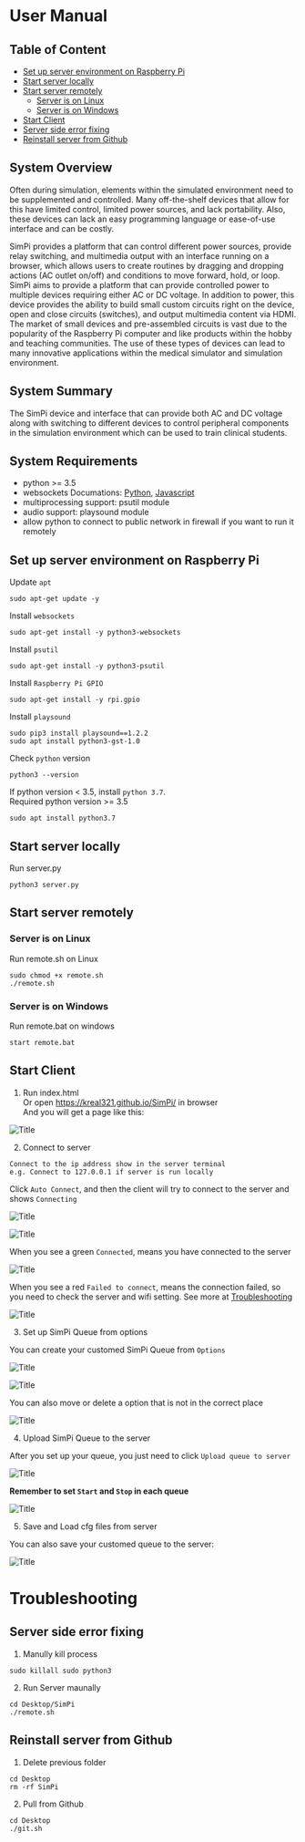 # User Manual

## Table of Content
- [Set up server environment on Raspberry Pi](#set-up-server-environment-on-raspberry-pi)
- [Start server locally](#start-server-locally)
- [Start server remotely](#start-server-remotely)
  * [Server is on Linux](#server-is-on-linux)
  * [Server is on Windows](#server-is-on-windows)
- [Start Client](#start-client)
- [Server side error fixing](#server-side-error-fixing)
- [Reinstall server from Github](#reinstall-server-from-github)

## System Overview
Often during simulation, elements within the simulated environment need to be supplemented and controlled. Many off-the-shelf devices that allow for this have limited control, limited power sources, and lack portability. Also, these devices can lack an easy programming language or ease-of-use interface and can be costly.

SimPi provides a platform that can control different power sources, provide relay switching, and multimedia output with an interface running on a browser, which allows users to create routines by dragging and dropping actions (AC outlet on/off) and conditions to move forward, hold, or loop. SimPi aims to provide a platform that can provide controlled power to multiple devices requiring either AC or DC voltage. In addition to power, this device provides the ability to build small custom circuits right on the device, open and close circuits (switches), and output multimedia content via HDMI. The market of small devices and pre-assembled circuits is vast due to the popularity of the Raspberry Pi computer and like products within the hobby and teaching communities. The use of these types of devices can lead to many innovative applications within the medical simulator and simulation environment. 

## System Summary
The SimPi device and interface that can provide both AC and DC voltage along with switching to different devices to control peripheral components in the simulation environment which can be used to train clinical students.

## System Requirements
 - python >= 3.5
 - websockets  Documations: [Python](https://websockets.readthedocs.io/en/stable/index.html), [Javascript](https://javascript.info/websocket)
 - multiprocessing support: psutil module
 - audio support: playsound module
 - allow python to connect to public network in firewall if you want to run it remotely

## Set up server environment on Raspberry Pi
Update `apt`
```
sudo apt-get update -y
```
Install `websockets`
```
sudo apt-get install -y python3-websockets
```
Install `psutil`
```
sudo apt-get install -y python3-psutil
```
Install `Raspberry Pi GPIO`
```
sudo apt-get install -y rpi.gpio
```
Install `playsound`
```
sudo pip3 install playsound==1.2.2 
sudo apt install python3-gst-1.0
```
Check `python` version
```
python3 --version
```

If python version < 3.5, install `python 3.7`. \
Required python version >= 3.5
```
sudo apt install python3.7
```

## Start server locally
Run server.py
```
python3 server.py
```

## Start server remotely
### Server is on Linux
Run remote.sh on Linux
```
sudo chmod +x remote.sh
./remote.sh
```

### Server is on Windows
Run remote.bat on windows
```
start remote.bat
```

## Start Client
1. Run index.html \
Or open https://kreal321.github.io/SimPi/ in browser \
And you will get a page like this:

![](images/openpage.jpg?raw=true "Title")

2. Connect to server
```
Connect to the ip address show in the server terminal
e.g. Connect to 127.0.0.1 if server is run locally
```
Click `Auto Connect`, and then the client will try to connect to the server and shows `Connecting`

![](images/serverconnection.jpg?raw=true "Title")

![](images/serverconnecting.jpg?raw=true "Title")

 When you see a green `Connected`, means you have connected to the server

 ![](images/serverconnected.jpg?raw=true "Title")

  When you see a red `Failed to connect`, means the connection failed, so you need to check the server and wifi setting. See more at [Troubleshooting](#troubleshooting)

 ![](images/serverfail.jpg?raw=true "Title")

3. Set up SimPi Queue from options 

You can create your customed SimPi Queue from `Options`

 ![](images/options.jpg?raw=true "Title")

 ![](images/simpiqueue.jpg?raw=true "Title")

You can also move or delete a option that is not in the correct place
 
 ![](images/deleteoption.jpg?raw=true "Title")

4. Upload SimPi Queue to the server

After you set up your queue, you just need to click `Upload queue to server`

 ![](images/uploadq.jpg?raw=true "Title")

**Remember to set `Start` and `Stop` in each queue**

 ![](images/startstop.jpg?raw=true "Title")

5. Save and Load cfg files from server

You can also save your customed queue to the server:

 ![](images/cfgfile.jpg?raw=true "Title")



# Troubleshooting

## Server side error fixing
1. Manully kill process
```
sudo killall sudo python3
```
2. Run Server maunally
```
cd Desktop/SimPi
./remote.sh
```

## Reinstall server from Github
1. Delete previous folder
```
cd Desktop
rm -rf SimPi
```
2. Pull from Github
```
cd Desktop
./git.sh
```
